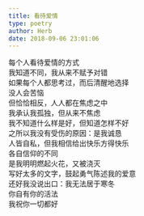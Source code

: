 ```yaml
---  
title: 看待爱情  
type: poetry  
author: Herb  
date: 2018-09-06 23:01:06    
---  
```

每个人看待爱情的方式  
我知道不同，我从来不赋予对错  
如果每个人都思考过，而后清醒地选择  
没人会苦恼    
但恰恰相反，人人都在焦虑之中  
我承认我孤独，但从来不焦虑  
我不知道什么样是好，但知道怎样不好  
之所以我没有受伤的原因：是我诚恳    
人皆自私，但我相信给出快乐方得快乐  
各自信仰的不同  
是我明明燃起火花，又被浇灭  
写好太多的文字，鼓起勇气陈述我的爱意    
还好我没说出口：我无法居于寒冬  
你自有你的活法  
我祝你一切都好